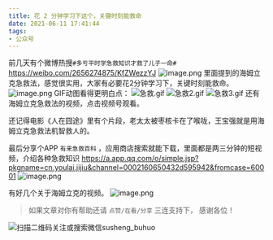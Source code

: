 ```yaml
---
title: 花 2 分钟学习下这个，关键时刻能救命
date: 2021-06-11 17:41:44
tags:
- 公众号
---
```

前几天有个微博热搜`#多亏平时学急救知识才救了儿子一命# `https://weibo.com/2656274875/KfZWezzYJ 
![image.png](https://upload-images.jianshu.io/upload_images/23152173-78feda5e6d341005.png?imageMogr2/auto-orient/strip%7CimageView2/2/w/1240)
里面提到的海姆立克急救法，感觉很实用，大家有必要花2分钟学习下，关键时刻能救命。
![image.png](https://upload-images.jianshu.io/upload_images/23152173-c350a2c6ceb9cc54.png?imageMogr2/auto-orient/strip%7CimageView2/2/w/1240)
GIF动图看得更明白点：
![急救.gif](https://upload-images.jianshu.io/upload_images/23152173-8b7f776ff9143dfa.gif?imageMogr2/auto-orient/strip)
 ![急救2.gif](https://upload-images.jianshu.io/upload_images/23152173-1e456bd1589e3dd0.gif?imageMogr2/auto-orient/strip)
![急救3.gif](https://upload-images.jianshu.io/upload_images/23152173-83778ab560e489bb.gif?imageMogr2/auto-orient/strip)
还有海姆立克急救法的视频，点击视频号观看。

还记得电影《人在囧途》里有个片段，老太太被枣核卡在了喉咙，王宝强就是用海姆立克急救法机智救人的。


最后分享个APP `有来急救百科` ，应用商店搜索就能下载，里面都是两三分钟的短视频，介绍各种急救知识 https://a.app.qq.com/o/simple.jsp?pkgname=cn.youlai.jijiu&channel=0002160650432d595942&fromcase=60001 
 ![image.png](https://upload-images.jianshu.io/upload_images/23152173-ea832de86719b1b9.png?imageMogr2/auto-orient/strip%7CimageView2/2/w/1240)

有好几个关于海姆立克的视频。
![image.png](https://upload-images.jianshu.io/upload_images/23152173-d4bbe5acc17f55ea.png?imageMogr2/auto-orient/strip%7CimageView2/2/w/1240)



>  如果文章对你有帮助还请 `点赞/在看/分享` 三连支持下， 感谢各位！

![扫描二维码关注或搜索微信susheng_buhuo](https://upload-images.jianshu.io/upload_images/23152173-61c280d775baf3e6.png?imageMogr2/auto-orient/strip%7CimageView2/2/w/1240)